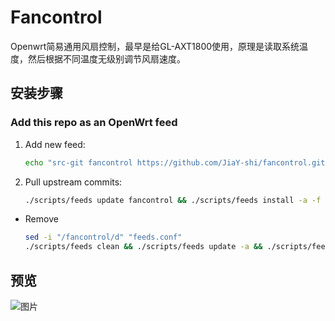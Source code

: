 # Fancontrol
Openwrt简易通用风扇控制，最早是给GL-AXT1800使用，原理是读取系统温度，然后根据不同温度无级别调节风扇速度。

## 安装步骤
###  Add this repo as an OpenWrt feed

1. Add new feed:
    ```bash
    echo "src-git fancontrol https://github.com/JiaY-shi/fancontrol.git" >> "feeds.conf"
    ```
2. Pull upstream commits:
    ```bash
    ./scripts/feeds update fancontrol && ./scripts/feeds install -a -f -p fancontrol
    ```
- Remove
    ```bash
    sed -i "/fancontrol/d" "feeds.conf"
    ./scripts/feeds clean && ./scripts/feeds update -a && ./scripts/feeds install -a
    ```
## 预览
![图片](./images/1.png)
